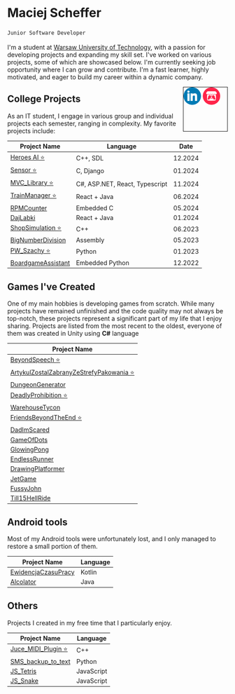 # Maciej Scheffer
`Junior Software Developer` <br><br>
I'm a student at [Warsaw University of Technology](https://eng.pw.edu.pl/), with a passion for developing projects and expanding my skill set. I've worked on various projects, some of which are showcased below. I'm currently seeking job opportunity where I can grow and contribute. I'm a fast learner, highly motivated, and eager to build my career within a dynamic company.
<div style="float: right; width: 100px; height: 100px; border: 1px solid;">
  <a href="https://www.linkedin.com/in/maciej-scheffer-936386320/"><img src="images/linkedin.png" width="40px" alt="LinkedIn"></a>
  <a href="https://itch.io/profile/dotto4213"><img src="images/itchio.png" width="40px" alt="Itch.io"></a>
</div>

## College Projects
As an IT student, I engage in various group and individual projects each semester, ranging in complexity. My favorite projects include:

| Project Name                                                                 | Language        | Date    |
|------------------------------------------------------------------------------|------------------|---------|
| [Heroes AI ⭐](https://github.com/DottoGIT/Heroes_AI)                   | C++, SDL     | 12.2024 |
| [Sensor ⭐](https://github.com/PZSP24Z11/sensor)                   | C, Django     | 01.2024 |
| [MVC_Library ⭐](https://github.com/DottoGIT/MVC_Library)                   | C#, ASP.NET, React, Typescript     | 11.2024 |
| [TrainManager ⭐](https://github.com/DottoGIT/TrainManager)                   | React + Java     | 06.2024 |
| [RPMCounter](https://github.com/DottoGIT/RPMCounter)                         | Embedded C       | 05.2024 |
| [DajLabki](https://github.com/DottoGIT/DajLabki)                             | React + Java     | 01.2024 |
| [ShopSimulation ⭐](https://github.com/DottoGIT/ShopSimulation)               | C++              | 06.2023 |
| [BigNumberDivision](https://github.com/DottoGIT/BigNumberDivision) | Assembly         | 05.2023 |
| [PW_Szachy ⭐](https://github.com/DottoGIT/PW_szachy)                         | Python           | 01.2023 |
| [BoardgameAssistant](https://github.com/DottoGIT/BoardgameAssistant)         | Embedded Python  | 12.2022 |

## Games I've Created
One of my main hobbies is developing games from scratch. While many projects have remained unfinished and the code quality may not always be top-notch, these projects represent a significant part of my life that I enjoy sharing. Projects are listed from the most recent to the oldest, everyone of them was created in Unity using **C#** language

| Project Name                                                                                              |
|-----------------------------------------------------------------------------------------------------------|
| [BeyondSpeech ⭐](https://github.com/DottoGIT/BeyondSpeech) |
| [ArtykulZostalZabranyZeStrefyPakowania ⭐](https://github.com/DottoGIT/ArtykulZostalZabranyZeStrefyPakowania) |
| [DungeonGenerator](https://github.com/DottoGIT/DungeonGenerator)                                        |
| [DeadlyProhibition ⭐](https://github.com/DottoGIT/DeadlyProhibition)                                    |
| [WarehouseTycon](https://github.com/DottoGIT/WarehouseTycon)                                            |
| [FriendsBeyondTheEnd ⭐](https://github.com/DottoGIT/FriendsBeyondTheEnd)                              |
| [DadImScared](https://github.com/DottoGIT/DadImScared)                                                  |
| [GameOfDots](https://github.com/DottoGIT/GameOfDots)                                                    |
| [GlowingPong](https://github.com/DottoGIT/GlowingPong)                                                  |
| [EndlessRunner](https://github.com/DottoGIT/EndlessRunner)                                              |
| [DrawingPlatformer](https://github.com/DottoGIT/DrawingPlatformer)                                      |
| [JetGame](https://github.com/DottoGIT/JetGame)                                                          |
| [FussyJohn](https://github.com/DottoGIT/FussyJohn)                                                      |
| [Till15HellRide](https://github.com/DottoGIT/Till15HellRide)                                            |

## Android tools
Most of my Android tools were unfortunately lost, and I only managed to restore a small portion of them.

| Project Name                                                                 | Language |
|------------------------------------------------------------------------------|------------------|
| [EwidencjaCzasuPracy](https://github.com/DottoGIT/EwidencjaCzasuPracy)                   | Kotlin     |
| [Alcolator](https://github.com/DottoGIT/Alcolator)                   | Java     |

## Others
Projects I created in my free time that I particularly enjoy.

| Project Name                                                                 | Language |
|------------------------------------------------------------------------------|------------------|
| [Juce_MIDI_Plugin ⭐](https://github.com/DottoGIT/Juce_MIDI_Plugin)             | C++ |
| [SMS_backup_to_text](https://github.com/DottoGIT/SMS_backup_to_text)                   | Python     |
| [JS_Tetris](https://github.com/DottoGIT/JS_Tetris)                   | JavaScript     |
| [JS_Snake](https://github.com/DottoGIT/JS_Snake)                   | JavaScript     |
